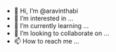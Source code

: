 - 👋 Hi, I’m @aravinthabi
- 👀 I’m interested in ...
- 🌱 I’m currently learning ...
- 💞️ I’m looking to collaborate on ...
- 📫 How to reach me ...

<!---
aravinthabi/aravinthabi is a ✨ special ✨ repository because its `README.md` (this file) appears on your GitHub profile.
You can click the Preview link to take a look at your changes.
--->
